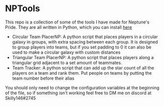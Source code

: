 # NPTools
This repo is a collection of some of the tools I have made for Neptune's Pride. They are all written in Python, which you can install [here](https://www.python.org/)
* Circular Team PlacerNP: A python script that places players in a circular galaxy in groups, with extra spacing between each group. It is designed to group players into teams, but if you set padding to 0 it can also be used to make a circular galaxy with custom distances
* Triangular Team PlacerNP: A python script that places players along a triangular grid adjacent to a set amount of teammates. 
* Team Tracker: A python script that can add up the star count of all the players on a team and rank them. Put people on teams by putting the team number before their alias

You should only need to change the configuration variables at the beginning of the file, so if something isn't working feel free to DM me on discord at Skilly146#2745
